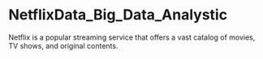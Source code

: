 # NetflixData_Big_Data_Analystic
Netflix is a popular streaming service that offers a vast catalog of movies, TV shows, and original contents.
